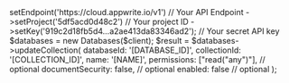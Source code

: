 <?php

use Appwrite\Client;
use Appwrite\Services\Databases;

$client = (new Client())
    ->setEndpoint('https://cloud.appwrite.io/v1') // Your API Endpoint
    ->setProject('5df5acd0d48c2') // Your project ID
    ->setKey('919c2d18fb5d4...a2ae413da83346ad2'); // Your secret API key

$databases = new Databases($client);

$result = $databases->updateCollection(
    databaseId: '[DATABASE_ID]',
    collectionId: '[COLLECTION_ID]',
    name: '[NAME]',
    permissions: ["read("any")"], // optional
    documentSecurity: false, // optional
    enabled: false // optional
);
